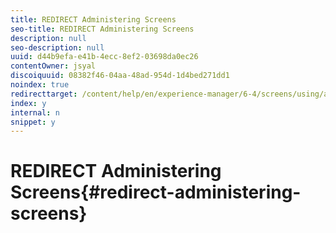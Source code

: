 ```yaml
---
title: REDIRECT Administering Screens
seo-title: REDIRECT Administering Screens
description: null
seo-description: null
uuid: d44b9efa-e41b-4ecc-8ef2-03698da0ec26
contentOwner: jsyal
discoiquuid: 08382f46-04aa-48ad-954d-1d4bed271dd1
noindex: true
redirecttarget: /content/help/en/experience-manager/6-4/screens/using/administering-screens
index: y
internal: n
snippet: y
---
```


# REDIRECT Administering Screens{#redirect-administering-screens}

